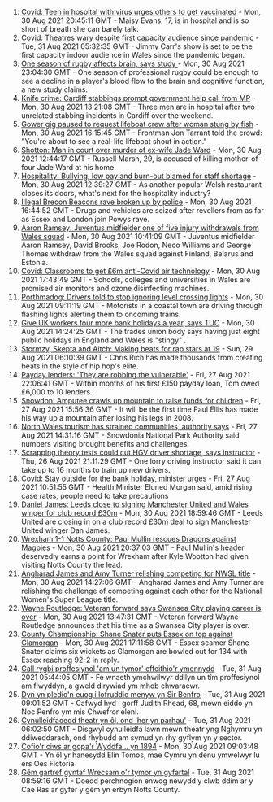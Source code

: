 1. [Covid: Teen in hospital with virus urges others to get vaccinated](https://www.bbc.co.uk/news/uk-wales-58386905?at_medium=RSS&at_campaign=KARANGA) - Mon, 30 Aug 2021 20:45:11 GMT - Maisy Evans, 17, is in hospital and is so short of breath she can barely talk.
2. [Covid: Theatres wary despite first capacity audience since pandemic](https://www.bbc.co.uk/news/uk-wales-58384742?at_medium=RSS&at_campaign=KARANGA) - Tue, 31 Aug 2021 05:32:35 GMT - Jimmy Carr's show is set to be the first capacity indoor audience in Wales since the pandemic began.
3. [One season of rugby affects brain, says study ](https://www.bbc.co.uk/sport/rugby-union/58369271?at_medium=RSS&at_campaign=KARANGA) - Mon, 30 Aug 2021 23:04:30 GMT - One season of professional rugby could be enough to see a decline in a player's blood flow to the brain and cognitive function, a new study claims.
4. [Knife crime: Cardiff stabbings prompt government help call from MP](https://www.bbc.co.uk/news/uk-wales-58378631?at_medium=RSS&at_campaign=KARANGA) - Mon, 30 Aug 2021 13:21:08 GMT - Three men are in hospital after two unrelated stabbing incidents in Cardiff over the weekend.
5. [Gower gig paused to request lifeboat crew after woman stung by fish](https://www.bbc.co.uk/news/uk-wales-58386896?at_medium=RSS&at_campaign=KARANGA) - Mon, 30 Aug 2021 16:15:45 GMT - Frontman Jon Tarrant told the crowd: "You're about to see a real-life lifeboat shout in action."
6. [Shotton: Man in court over murder of ex-wife Jade Ward](https://www.bbc.co.uk/news/uk-wales-58384738?at_medium=RSS&at_campaign=KARANGA) - Mon, 30 Aug 2021 12:44:17 GMT - Russell Marsh, 29, is accused of killing mother-of-four Jade Ward at his home.
7. [Hospitality: Bullying, low pay and burn-out blamed for staff shortage](https://www.bbc.co.uk/news/uk-wales-58341916?at_medium=RSS&at_campaign=KARANGA) - Mon, 30 Aug 2021 12:39:27 GMT - As another popular Welsh restaurant closes its doors, what's next for the hospitality industry?
8. [Illegal Brecon Beacons rave broken up by police](https://www.bbc.co.uk/news/uk-wales-58385556?at_medium=RSS&at_campaign=KARANGA) - Mon, 30 Aug 2021 16:44:52 GMT - Drugs and vehicles are seized after revellers from as far as Essex and London join Powys rave.
9. [Aaron Ramsey: Juventus midfielder one of five injury withdrawals from Wales squad](https://www.bbc.co.uk/sport/football/58383934?at_medium=RSS&at_campaign=KARANGA) - Mon, 30 Aug 2021 10:41:09 GMT - Juventus midfielder Aaron Ramsey, David Brooks, Joe Rodon, Neco Williams and George Thomas withdraw from the Wales squad against Finland, Belarus and Estonia.
10. [Covid: Classrooms to get £6m anti-Covid air technology](https://www.bbc.co.uk/news/uk-wales-58382889?at_medium=RSS&at_campaign=KARANGA) - Mon, 30 Aug 2021 17:43:49 GMT - Schools, colleges and universities in Wales are promised air monitors and ozone disinfecting machines.
11. [Porthmadog: Drivers told to stop ignoring level crossing lights](https://www.bbc.co.uk/news/uk-wales-58378627?at_medium=RSS&at_campaign=KARANGA) - Mon, 30 Aug 2021 09:11:19 GMT - Motorists in a coastal town are driving through flashing lights alerting them to oncoming trains.
12. [Give UK workers four more bank holidays a year, says TUC](https://www.bbc.co.uk/news/business-58379875?at_medium=RSS&at_campaign=KARANGA) - Mon, 30 Aug 2021 14:24:25 GMT - The trades union body says having just eight public holidays in England and Wales is "stingy" .
13. [Stormzy, Skepta and Aitch: Making beats for rap stars at 19](https://www.bbc.co.uk/news/uk-wales-58355499?at_medium=RSS&at_campaign=KARANGA) - Sun, 29 Aug 2021 06:10:39 GMT - Chris Rich has made thousands from creating beats in the style of hip hop's elite.
14. [Payday lenders: 'They are robbing the vulnerable'](https://www.bbc.co.uk/news/uk-wales-58361988?at_medium=RSS&at_campaign=KARANGA) - Fri, 27 Aug 2021 22:06:41 GMT - Within months of his first £150 payday loan, Tom owed £6,000 to 10 lenders.
15. [Snowdon: Amputee crawls up mountain to raise funds for children](https://www.bbc.co.uk/news/uk-wales-58359428?at_medium=RSS&at_campaign=KARANGA) - Fri, 27 Aug 2021 15:56:36 GMT - It will be the first time Paul Ellis has made his way up a mountain after losing his legs in 2008.
16. [North Wales tourism has strained communities, authority says](https://www.bbc.co.uk/news/uk-wales-58351077?at_medium=RSS&at_campaign=KARANGA) - Fri, 27 Aug 2021 14:31:16 GMT - Snowdonia National Park Authority said numbers visiting brought benefits and challenges.
17. [Scrapping theory tests could cut HGV driver shortage, says instructor](https://www.bbc.co.uk/news/uk-wales-58348870?at_medium=RSS&at_campaign=KARANGA) - Thu, 26 Aug 2021 21:11:29 GMT - One lorry driving instructor said it can take up to 16 months to train up new drivers.
18. [Covid: Stay outside for the bank holiday, minister urges](https://www.bbc.co.uk/news/uk-wales-58354655?at_medium=RSS&at_campaign=KARANGA) - Fri, 27 Aug 2021 10:51:55 GMT - Health Minister Eluned Morgan said, amid rising case rates, people need to take precautions
19. [Daniel James: Leeds close to signing Manchester United and Wales winger for club record £30m](https://www.bbc.co.uk/sport/football/58388786?at_medium=RSS&at_campaign=KARANGA) - Mon, 30 Aug 2021 18:59:46 GMT - Leeds United are closing in on a club record £30m deal to sign Manchester United winger Dan James.
20. [Wrexham 1-1 Notts County: Paul Mullin rescues Dragons against Magpies](https://www.bbc.co.uk/sport/football/58301411?at_medium=RSS&at_campaign=KARANGA) - Mon, 30 Aug 2021 20:37:03 GMT - Paul Mullin's header deservedly earns a point for Wrexham after Kyle Wootton had given visiting Notts County the lead.
21. [Angharad James and Amy Turner relishing competing for NWSL title](https://www.bbc.co.uk/sport/football/58384407?at_medium=RSS&at_campaign=KARANGA) - Mon, 30 Aug 2021 14:27:06 GMT - Angharad James and Amy Turner are relishing the challenge of competing against each other for the National Women's Super League title.
22. [Wayne Routledge: Veteran forward says Swansea City playing career is over](https://www.bbc.co.uk/sport/football/58385068?at_medium=RSS&at_campaign=KARANGA) - Mon, 30 Aug 2021 13:47:31 GMT - Veteran forward Wayne Routledge announces that his time as a Swansea City player is over.
23. [County Championship: Shane Snater puts Essex on top against Glamorgan](https://www.bbc.co.uk/sport/cricket/58378811?at_medium=RSS&at_campaign=KARANGA) - Mon, 30 Aug 2021 17:11:58 GMT - Essex seamer Shane Snater claims six wickets as Glamorgan are bowled out for 134 with Essex reaching 92-2 in reply.
24. [Gall rygbi proffesiynol 'am un tymor' effeithio'r ymennydd](https://www.bbc.co.uk/newyddion/58316256?at_medium=RSS&at_campaign=KARANGA) - Tue, 31 Aug 2021 05:44:05 GMT - Fe wnaeth ymchwilwyr ddilyn un tîm proffesiynol am flwyddyn, a gweld dirywiad ym mhob chwaraewr.
25. [Dyn yn pledio'n euog i lofruddio menyw yn Sir Benfro](https://www.bbc.co.uk/newyddion/58351152?at_medium=RSS&at_campaign=KARANGA) - Tue, 31 Aug 2021 09:01:52 GMT - Cafwyd hyd i gorff Judith Rhead, 68, mewn eiddo yn Noc Penfro ym mis Chwefror eleni.
26. [Cynulleidfaoedd theatr yn ôl, ond 'her yn parhau'](https://www.bbc.co.uk/newyddion/58389071?at_medium=RSS&at_campaign=KARANGA) - Tue, 31 Aug 2021 06:02:50 GMT - Disgwyl cynulleidfa lawn mewn theatr yng Nghymru yn ddiweddarach, ond rhybudd am symud yn rhy gyflym yn y sector.
27. [Cofio'r ciws ar gopa'r Wyddfa... yn 1894](https://www.bbc.co.uk/newyddion/58342959?at_medium=RSS&at_campaign=KARANGA) - Mon, 30 Aug 2021 09:03:48 GMT - Yn ôl yr hanesydd Elin Tomos, mae Cymru yn denu ymwelwyr lu ers Oes Fictoria
28. [Gêm gartref gyntaf Wrecsam o'r tymor yn gyfartal](https://www.bbc.co.uk/newyddion/58391586?at_medium=RSS&at_campaign=KARANGA) - Tue, 31 Aug 2021 08:59:16 GMT - Doedd perchnogion enwog newydd y clwb ddim ar y Cae Ras ar gyfer y gêm yn erbyn Notts County.
